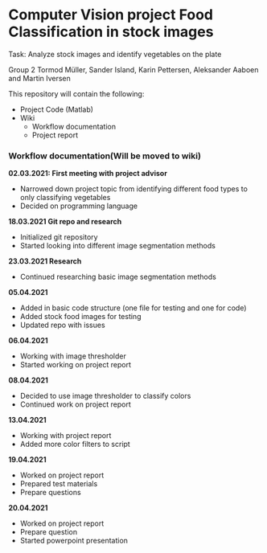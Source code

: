 <h1>Computer Vision project Food Classification in stock images</h1>
Task: Analyze stock images and identify vegetables on the plate

Group 2 Tormod Müller, Sander Island, Karin Pettersen, Aleksander Aaboen and Martin Iversen

<p>This repository will contain the following:</p>


- Project Code (Matlab)
- Wiki
    - Workflow documentation
    - Project report 


<h3>Workflow documentation(Will be moved to wiki)</h3>


**02.03.2021: First meeting with project advisor**
- Narrowed down project topic from identifying different food types to only classifying vegetables
- Decided on programming language 

**18.03.2021 Git repo and research** 
- Initialized git repository
- Started looking into different image segmentation methods

**23.03.2021 Research**
- Continued researching basic image segmentation methods

**05.04.2021** 
- Added in basic code structure (one file for testing and one for code)
- Added stock food images for testing 
- Updated repo with issues

**06.04.2021**
- Working with image thresholder
- Started working on project report   

**08.04.2021**
- Decided to use image thresholder to classify colors
- Continued work on project report 

**13.04.2021**
- Working with project report
- Added more color filters to script

**19.04.2021**
- Worked on project report
- Prepared test materials
- Prepare questions

**20.04.2021**
- Worked on project report
- Prepare question
- Started powerpoint presentation
